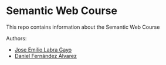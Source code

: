 # Semantic Web Course

This repo contains information about the Semantic Web Course

Authors:

- [Jose Emilio Labra Gayo](https://labra.weso.es/)
- [Daniel Fernández Álvarez](https://portalinvestigacion.uniovi.es/investigadores/219680/detalle)
